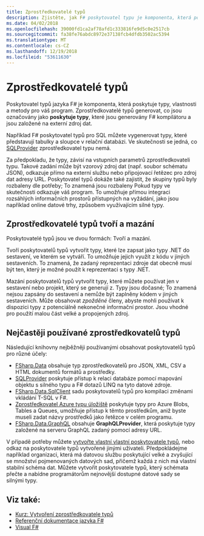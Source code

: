 ```yaml
---
title: Zprostředkovatelé typů
description: Zjistěte, jak F# poskytovatel typu je komponenta, která poskytuje typy, vlastnosti a metody pro použití ve svých programech.
ms.date: 04/02/2018
ms.openlocfilehash: 39000fd1ca2af78afd1c333816fe9d5c0e2517cb
ms.sourcegitcommit: fa38fe76abdc8972e37138fcb4dfdb3502ac5394
ms.translationtype: MT
ms.contentlocale: cs-CZ
ms.lasthandoff: 12/19/2018
ms.locfileid: "53611630"
---
```

# <a name="type-providers"></a>Zprostředkovatelé typů

Poskytovatel typů jazyka F# je komponenta, která poskytuje typy, vlastnosti a metody pro váš program. Zprostředkovatelé typů generovat, co jsou označovány jako **poskytuje typy**, které jsou generovány F# kompilátoru a jsou založené na externí zdroj dat.

Například F# poskytovatel typů pro SQL můžete vygenerovat typy, které představují tabulky a sloupce v relační databázi. Ve skutečnosti se jedná, co [SQLProvider](https://fsprojects.github.io/SQLProvider/) zprostředkovatel typu nemá.

Za předpokladu, že typy, závisí na vstupních parametrů zprostředkovateli typu. Takové zadání může být vzorový zdroj dat (např. soubor schématu JSON), odkazuje přímo na externí službu nebo připojovací řetězec pro zdroj dat adresy URL. Poskytovatel typů dokáže také zajistit, že skupiny typů byly rozbaleny dle potřeby; To znamená jsou rozbaleny Pokud typy ve skutečnosti odkazuje váš program. To umožňuje přímou integraci rozsáhlých informačních prostorů přístupných na vyžádání, jako jsou například online datové trhy, způsobem využívajícím silné typy.

## <a name="generative-and-erased-type-providers"></a>Zprostředkovatelé typů tvoří a mazání

Poskytovatelé typů jsou ve dvou formách: Tvoří a mazání.

Tvoří poskytovatelů typů vytvořit typy, které lze zapsat jako typy .NET do sestavení, ve kterém se vytváří. To umožňuje jejich využít z kódu v jiných sestaveních. To znamená, že zadaný reprezentaci zdroje dat obecně musí být ten, který je možné použít k reprezentaci s typy .NET.

Mazání poskytovatelů typů vytvořit typy, které můžete používat jen v sestavení nebo projekt, který se generují z. Typy jsou dočasné; To znamená nejsou zapsány do sestavení a nemůže být zaplněny kódem v jiných sestaveních. Může obsahovat *zpožděné* členy, abyste mohli používat k dispozici typy z potenciálně nekonečné informační prostor. Jsou vhodné pro použití malou část velké a propojených zdroj.

## <a name="commonly-used-type-providers"></a>Nejčastěji používané zprostředkovatelů typů

Následující knihovny nejběžněji používanými obsahovat poskytovatelů typů pro různé účely:

- [FSharp.Data](https://fsharp.github.io/FSharp.Data/) obsahuje typ zprostředkovatelů pro JSON, XML, CSV a HTML dokumentů formátů a prostředky.
- [SQLProvider](https://fsprojects.github.io/SQLProvider/) poskytuje přístup k relaci databáze pomocí mapování objektu s silného typu a F# dotazů LINQ na tyto datové zdroje.
- [FSharp.Data.SqlClient](https://fsprojects.github.io/FSharp.Data.SqlClient/) sadu poskytovatelů typů pro kompilaci změnami vkládání T-SQL v F#.
- [Zprostředkovatel Azure typu úložiště](https://fsprojects.github.io/AzureStorageTypeProvider/) poskytuje typy pro Azure Blobs, Tables a Queues, umožňuje přístup k těmto prostředkům, aniž byste museli zadat názvy prostředků jako řetězce v celém programu.
- [FSharp.Data.GraphQL](https://fsprojects.github.io/FSharp.Data.GraphQL/index.html) obsahuje **GraphQLProvider**, která poskytuje typy založené na serveru GraphQL zadaný pomocí adresy URL.

V případě potřeby můžete [vytvořte vlastní vlastní poskytovatele typů](creating-a-type-provider.md), nebo odkaz na poskytovatele typů vytvořené jinými uživateli. Předpokládejme například organizaci, která má datovou službu poskytující velké a zvyšující se množství pojmenovaných datových sad, přičemž každá z nich má vlastní stabilní schéma dat. Můžete vytvořit poskytovatele typů, který schémata přečte a nabídne programátorům nejnovější dostupné datové sady se silnými typy.

## <a name="see-also"></a>Viz také:

- [Kurz: Vytvoření zprostředkovatele typů](creating-a-type-provider.md)
- [Referenční dokumentace jazyka F#](../../language-reference/index.md)
- [Visual F#](../../index.md)